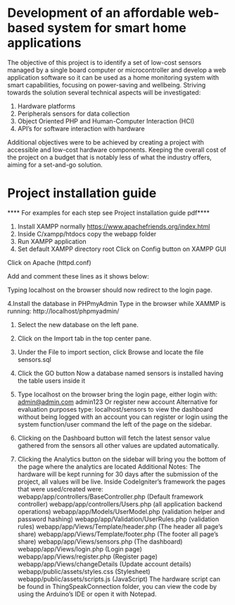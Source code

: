 # Development of an affordable web-based system for smart home applications

The objective of this project is to identify a set of low-cost sensors managed by a single board computer or microcontroller and develop a web application software so it can be used as a home monitoring system with smart capabilities, focusing on power-saving and wellbeing. Striving towards the solution several technical aspects will be investigated:
1.	Hardware platforms
2. Peripherals sensors for data collection
3.	Object Oriented PHP and Human-Computer Interaction (HCI)
4. API’s for software interaction with hardware

Additional objectives were to be achieved by creating a project with accessible and low-cost hardware components. Keeping the overall cost of the project on a budget that is notably less of what the industry offers, aiming for a set-and-go solution.

# Project installation guide 

**** For examples for each step see Project installation guide pdf****

1.	Install XAMPP normally https://www.apachefriends.org/index.html
2.	Inside C/xampp/htdocs copy the webapp folder
3.	Run XAMPP application
4.	Set default XAMPP directory root
Click on Config button on XAMPP GUI
 
Click on Apache (httpd.conf)
 
Add and comment these lines as it shows below:
 
Typing localhost on the browser should now redirect to the login page.
 
 
4.Install the database in PHPmyAdmin
Type in the browser while XAMMP is running: http://localhost/phpmyadmin/

1.	Select the new database on the left pane.
2.	Click on the Import tab in the top center pane.
3.	Under the File to import section, click Browse and locate the file sensors.sql
4.	Click the GO button
Now a database named sensors is installed having the table users inside it

5.	Type localhost on the browser bring the login page, either login with: 
admin@admin.com
admin123
Or register new account
Alternative for evaluation purposes type: localhost/sensors to view the dashboard without being logged with an account you can register or login using the system function/user command the left of the page on the sidebar.
6.	Clicking on the Dashboard button will fetch the latest sensor value gathered from the sensors all other values are updated automatically.
7.	Clicking the Analytics button on the sidebar will bring you the bottom of the page where the analytics are located
Additional Notes:
The hardware will be kept running for 30 days after the submission of the project, all values will be live.
Inside CodeIgniter’s framework the pages that were used/created were:
webapp/app/controllers/BaseController.php (Default framework controller)
webapp/app/controllers/Users.php (all application backend operations)
webapp/app/Models/UserModel.php (validation helper and password hashing)
webapp/app/Validation/UserRules.php (validation rules)
webapp/app/Views/Template/header.php (The header all page’s share)
webapp/app/Views/Template/footer.php (The footer all page’s share)
webapp/app/Views/sensors.php (The dashboard)
webapp/app/Views/login.php (Login page)
webapp/app/Views/register.php (Register page)
webapp/app/Views/changeDetails (Update account details)
webapp/public/assets/styles.css (Stylesheet)
webapp/public/assets/scripts.js (JavaScript)
The hardware script can be found in ThingSpeakConnection folder, you can view the code by using the Arduino’s IDE or open it with Notepad.


